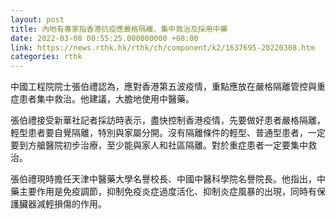 ```yaml
---
layout: post
title: 內地有專家指香港抗疫應嚴格隔離、集中救治及採用中藥
date: 2022-03-08 00:55:25.000000000 +08:00
link: https://news.rthk.hk/rthk/ch/component/k2/1637695-20220308.htm
categories: rthk
---
```


中國工程院院士張伯禮認為，應對香港第五波疫情，重點應放在嚴格隔離管控與重症患者集中救治。他建議，大膽地使用中醫藥。

張伯禮接受新華社記者採訪時表示，盡快控制香港疫情，先要做好患者嚴格隔離，輕型患者要自覺隔離，特別與家屬分開。沒有隔離條件的輕型、普通型患者，一定要到方艙醫院初步治療，至少能與家人和社區隔離。對於重症患者一定要集中救治。

張伯禮現時擔任天津中醫藥大學名譽校長、中國中醫科學院名譽院長。他指出，中藥主要作用是免疫調節，抑制免疫炎症過度活化、抑制炎症風暴的出現，同時有保護臟器減輕損傷的作用。
